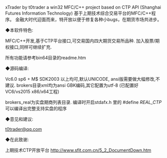 ﻿xTrader by t0trader
a win32 MFC/C++ project based on CTP API 
(Shanghai Futures Information Technology) 
基于上期技术综合交易平台的MFC/C++程序。 
金融大时代迎面而来，特开放以便于修复各种小bugs，在期货市场共进步。

◆本软件特色:

MFC/C++开发,基于CTP平台接口,可交易国内四大期货交易所品种.
加入股票/期权接口,同样可继续扩充.

所有功能请参考bin64目录的readme.htm

◆源码编译:

Vc6.0 sp6 + M$ SDK2003 以上均可,默认UNICODE,
ansi版需要做大幅修改,不建议.
brokers目录xml均为ansi GBK编码,其它配置为utf-8
(已配置好VC6/vs2015 x86/x64工程)

brokers_real为实盘期商列表目录.
编译时开启stdafx.h 里的 #define _REAL_CTP_ 
可以编译出完整支持实盘的程序

◆意见和建议:

t0trader@qq.com

◆在此致谢:

上期技术CTP开放平台
http://www.sfit.com.cn/5_2_DocumentDown.htm
	